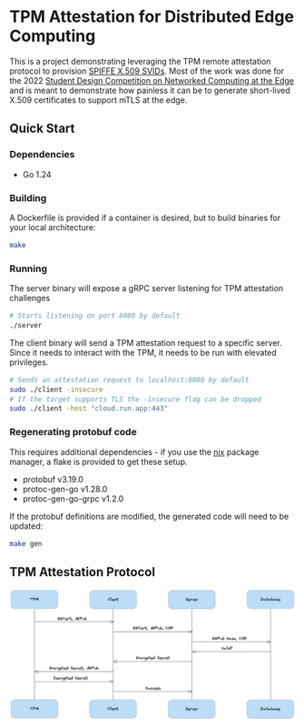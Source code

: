 # TPM Attestation for Distributed Edge Computing

This is a project demonstrating leveraging the TPM remote attestation protocol to provision [SPIFFE X.509 SVIDs](https://spiffe.io/docs/latest/spiffe-about/spiffe-concepts/). Most of the work was done for the 2022 [Student Design Competition on Networked Computing at the Edge](https://smile-sdsu.github.io/cps_iot22/) and is meant to demonstrate how painless it can be to generate short-lived X.509 certificates to support mTLS at the edge.

## Quick Start

### Dependencies

* Go 1.24

### Building

A Dockerfile is provided if a container is desired, but to build binaries for your local architecture:

```bash
make
```

### Running

The server binary will expose a gRPC server listening for TPM attestation challenges

```bash
# Starts listening on port 8080 by default
./server
```

The client binary will send a TPM attestation request to a specific server. Since it needs to interact with the TPM, it needs to be run with elevated privileges.

```bash
# Sends an attestation request to localhost:8080 by default
sudo ./client -insecure
# If the target supports TLS the -insecure flag can be dropped
sudo ./client -host "cloud.run.app:443"
```

### Regenerating protobuf code

This requires additional dependencies - if you use the [nix](https://nixos.org/) package manager, a flake is provided to get these setup.

* protobuf v3.19.0
* protoc-gen-go v1.28.0
* protoc-gen-go-grpc v1.2.0

If the protobuf definitions are modified, the generated code will need to be updated:

```bash
make gen
```

## TPM Attestation Protocol

![TPM Attestation Protocol](img/tpm_attestation.png)
